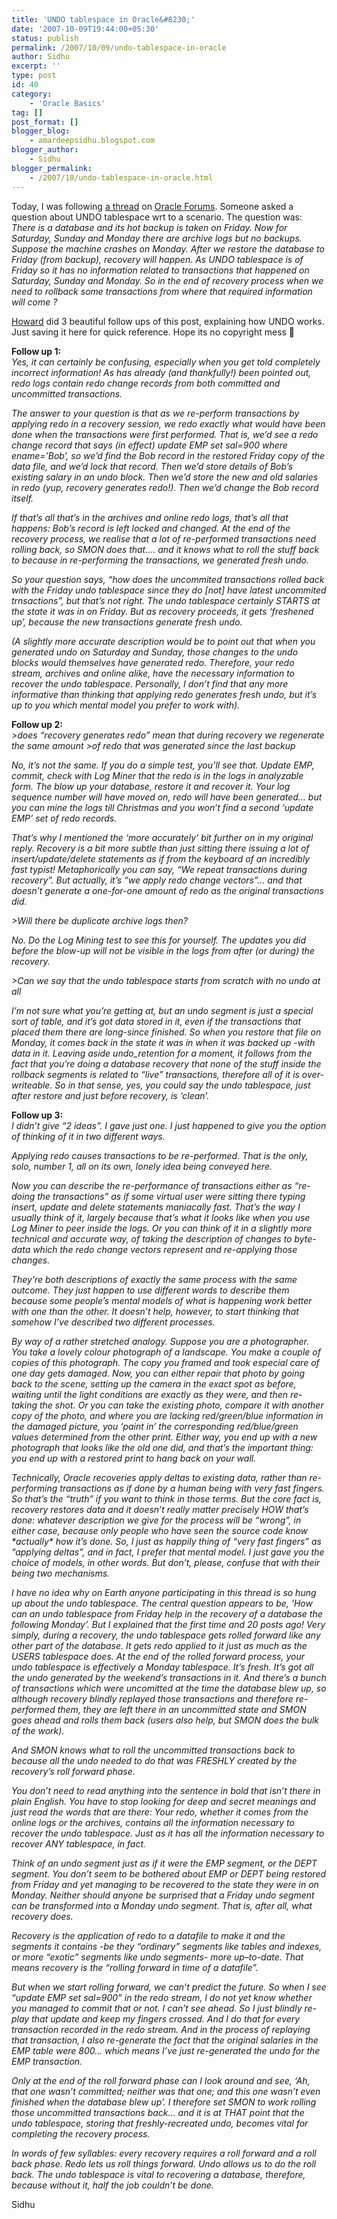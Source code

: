 ```yaml
---
title: 'UNDO tablespace in Oracle&#8230;'
date: '2007-10-09T19:44:00+05:30'
status: publish
permalink: /2007/10/09/undo-tablespace-in-oracle
author: Sidhu
excerpt: ''
type: post
id: 40
category:
    - 'Oracle Basics'
tag: []
post_format: []
blogger_blog:
    - amardeepsidhu.blogspot.com
blogger_author:
    - Sidhu
blogger_permalink:
    - /2007/10/undo-tablespace-in-oracle.html
---
```

Today, I was following [a thread](http://forums.oracle.com/forums/thread.jspa?threadID=571079) on [Oracle Forums](http://forums.oracle.com). Someone asked a question about UNDO tablespace wrt to a scenario. The question was:  
<span style="font-style: italic;">There is a database and its hot backup is taken on Friday. Now for Saturday, Sunday and Monday there are archive logs but no backups. Suppose the machine crashes on Monday. After we restore the database to Friday (from backup), recovery will happen. As UNDO tablespace is of Friday so it has no information related to transactions that happened on Saturday, Sunday and Monday. So in the end of recovery process when we need to rollback some transactions from where that required information will come ?</span>

[Howard](http://www.dizwell.com) did 3 beautiful follow ups of this post, explaining how UNDO works. Just saving it here for quick reference. Hope its no copyright mess 🙂

<span style="font-weight: bold;">Follow up 1: </span>  
<span style="font-style: italic;">Yes, it can certainly be confusing, especially when you get told completely incorrect information! As has already (and thankfully!) been pointed out, redo logs contain redo change records from both committed and uncommitted transactions. </span>

<span style="font-style: italic;">The answer to your question is that as we re-perform transactions by applying redo in a recovery session, we redo exactly what would have been done when the transactions were first performed. That is, we’d see a redo change record that says (in effect) update EMP set sal=900 where ename=’Bob’, so we’d find the Bob record in the restored Friday copy of the data file, and we’d lock that record. Then we’d store details of Bob’s existing salary in an undo block. Then we’d store the new and old salaries in redo (yup, recovery generates redo!). Then we’d change the Bob record itself. </span>

<span style="font-style: italic;">If that’s all that’s in the archives and online redo logs, that’s all that happens: Bob’s record is left locked and changed. At the end of the recovery process, we realise that a lot of re-performed transactions need rolling back, so SMON does that…. and it knows what to roll the stuff back to because in re-performing the transactions, we generated fresh undo.</span>

<span style="font-style: italic;">So your question says, “how does the uncommited transactions rolled back with the Friday undo tablespace since they do \[not\] have latest uncommited trnsactions”, but that’s not right. The undo tablespace certainly STARTS at the state it was in on Friday. But as recovery proceeds, it gets ‘freshened up’, because the new transactions generate fresh undo.</span>

<span style="font-style: italic;">(A slightly more accurate description would be to point out that when you generated undo on Saturday and Sunday, those changes to the undo blocks would themselves have generated redo. Therefore, your redo stream, archives and online alike, have the necessary information to recover the undo tablespace. Personally, I don’t find that any more informative than thinking that applying redo generates fresh undo, but it’s up to you which mental model you prefer to work with).</span>

<span style="font-weight: bold;">Follow up 2:  
</span>*&gt;does “recovery generates redo” mean that during recovery we regenerate the same amount &gt;of redo that was generated since the last backup*

<span style="font-style: italic;">No, it’s not the same. If you do a simple test, you’ll see that. Update EMP, commit, check with Log Miner that the redo is in the logs in analyzable form. The blow up your database, restore it and recover it. Your log sequence number will have moved on, redo will have been generated… but you can mine the logs till Christmas and you won’t find a second ‘update EMP’ set of redo records.</span>

<span style="font-style: italic;">That’s why I mentioned the ‘more accurately’ bit further on in my original reply. Recovery is a bit more subtle than just sitting there issuing a lot of insert/update/delete statements as if from the keyboard of an incredibly fast typist! Metaphorically you can say, “We repeat transactions during recovery”. But actually, it’s “we apply redo change vectors”… and that doesn’t generate a one-for-one amount of redo as the original transactions did. </span>

*&gt;Will there be duplicate archive logs then?*

<span style="font-style: italic;">No. Do the Log Mining test to see this for yourself. The updates you did before the blow-up will not be visible in the logs from after (or during) the recovery.</span>

*&gt;Can we say that the undo tablespace starts from scratch with no undo at all*

<span style="font-style: italic;">I’m not sure what you’re getting at, but an undo segment is just a special sort of table, and it’s got data stored in it, even if the transactions that placed them there are long-since finished. So when you restore that file on Monday, it comes back in the state it was in when it was backed up -with data in it. Leaving aside undo\_retention for a moment, it follows from the fact that you’re doing a database recovery that none of the stuff inside the rollback segments is related to “live” transactions, therefore all of it is over-writeable. So in that sense, yes, you could say the undo tablespace, just after restore and just before recovery, is ‘clean’.</span>

<span style="font-weight: bold;">Follow up 3:  
</span><span style="font-style: italic;">I didn’t give “2 ideas”. I gave just one. I just happened to give you the option of thinking of it in two different ways. </span>

<span style="font-style: italic;">Applying redo causes transactions to be re-performed. That is the only, solo, number 1, all on its own, lonely idea being conveyed here.</span>

<span style="font-style: italic;">Now you can describe the re-performance of transactions either as “re-doing the transactions” as if some virtual user were sitting there typing insert, update and delete statements maniacally fast. That’s the way I usually think of it, largely because that’s what it looks like when you use Log Miner to peer inside the logs. Or you can think of it in a slightly more technical and accurate way, of taking the description of changes to byte-data which the redo change vectors represent and re-applying those changes.</span>

<span style="font-style: italic;">They’re both descriptions of exactly the same process with the same outcome. They just happen to use different words to describe them because some people’s mental models of what is happening work better with one than the other. It doesn’t help, however, to start thinking that somehow I’ve described two different processes. </span>

<span style="font-style: italic;">By way of a rather stretched analogy. Suppose you are a photographer. You take a lovely colour photograph of a landscape. You make a couple of copies of this photograph. The copy you framed and took especial care of one day gets damaged. Now, you can either repair that photo by going back to the scene, setting up the camera in the exact spot as before, waiting until the light conditions are exactly as they were, and then re-taking the shot. Or you can take the existing photo, compare it with another copy of the photo, and where you are lacking red/green/blue information in the damaged picture, you ‘paint in’ the corresponding red/blue/green values determined from the other print. Either way, you end up with a new photograph that looks like the old one did, and that’s the important thing: you end up with a restored print to hang back on your wall. </span>

<span style="font-style: italic;">Technically, Oracle recoveries apply deltas to existing data, rather than re-performing transactions as if done by a human being with very fast fingers. So that’s the “truth” if you want to think in those terms. But the core fact is, recovery restores data and it doesn’t really matter precisely HOW that’s done: whatever description we give for the process will be “wrong”, in either case, because only people who have seen the source code know \*actually\* how it’s done. So, I just as happily thing of “very fast fingers” as “applying deltas”, and in fact, I prefer that mental model. I just gave you the choice of models, in other words. But don’t, please, confuse that with their being two mechanisms.</span>

<span style="font-style: italic;">I have no idea why on Earth anyone participating in this thread is so hung up about the undo tablespace. The central question appears to be, ‘How can an undo tablespace from Friday help in the recovery of a database the following Monday’. But I explained that the first time and 20 posts ago! Very simply, during a recovery, the undo tablespace gets rolled forward like any other part of the database. It gets redo applied to it just as much as the USERS tablespace does. At the end of the rolled forward process, your undo tablespace is effectively a Monday tablespace. It’s fresh. It’s got all the undo generated by the weekend’s transactions in it. And there’s a bunch of transactions which were uncomitted at the time the database blew up, so although recovery blindly replayed those transactions and therefore re-performed them, they are left there in an uncommitted state and SMON goes ahead and rolls them back (users also help, but SMON does the bulk of the work). </span>

<span style="font-style: italic;">And SMON knows what to roll the uncommitted transactions back to because all the undo needed to do that was FRESHLY created by the recovery’s roll forward phase.</span>

<span style="font-style: italic;">You don’t need to read anything into the sentence in bold that isn’t there in plain English. You have to stop looking for deep and secret meanings and just read the words that are there: Your redo, whether it comes from the online logs or the archives, contains all the information necessary to recover the undo tablespace. Just as it has all the information necessary to recover ANY tablespace, in fact. </span>

<span style="font-style: italic;">Think of an undo segment just as if it were the EMP segment, or the DEPT segment. You don’t seem to be bothered about EMP or DEPT being restored from Friday and yet managing to be recovered to the state they were in on Monday. Neither should anyone be surprised that a Friday undo segment can be transformed into a Monday undo segment. That is, after all, what recovery </span>*does*<span style="font-style: italic;">.</span>

<span style="font-style: italic;">Recovery is the application of redo to a datafile to make it and the segments it contains -be they “ordinary” segments like tables and indexes, or more “exotic” segments like undo segments- more up–to-date. That means recovery is the “rolling forward in time of a datafile”. </span>

<span style="font-style: italic;">But when we start rolling forward, we can’t predict the future. So when I see “update EMP set sal=900” in the redo stream, I do not yet know whether you managed to commit that or not. I can’t see ahead. So I just blindly re-play that update and keep my fingers crossed. And I do that for every transaction recorded in the redo stream. And in the process of replaying that transaction, I also re-generate the fact that the original salaries in the EMP table were 800… which means I’ve just re-generated the undo for the EMP transaction.</span>

<span style="font-style: italic;">Only at the end of the roll forward phase can I look around and see, ‘Ah, that one wasn’t committed; neither was that one; and this one wasn’t even finished when the database blew up’. I therefore set SMON to work rolling those uncommitted transactions back… and it is at THAT point that the undo tablespace, storing that freshly-recreated undo, becomes vital for completing the recovery process.</span>

<span style="font-style: italic;">In words of few syllables: every recovery requires a roll forward and a roll back phase. Redo lets us roll things forward. Undo allows us to do the roll back. The undo tablespace is vital to recovering a database, therefore, because without it, half the job couldn’t be done.</span>

Sidhu<span style="font-style: italic;">  
</span>